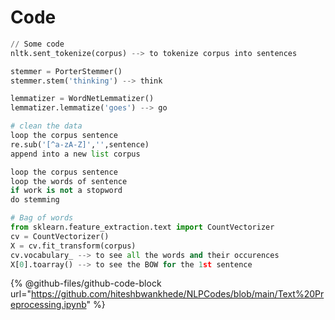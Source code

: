# Code



```python
// Some code
nltk.sent_tokenize(corpus) --> to tokenize corpus into sentences

stemmer = PorterStemmer()
stemmer.stem('thinking') --> think

lemmatizer = WordNetLemmatizer()
lemmatizer.lemmatize('goes') --> go

# clean the data
loop the corpus sentence
re.sub('[^a-zA-Z]','',sentence)
append into a new list corpus

loop the corpus sentence
loop the words of sentence
if work is not a stopword
do stemming

# Bag of words
from sklearn.feature_extraction.text import CountVectorizer
cv = CountVectorizer()
X = cv.fit_transform(corpus)
cv.vocabulary_ --> to see all the words and their occurences
X[0].toarray() --> to see the BOW for the 1st sentence
```

{% @github-files/github-code-block url="https://github.com/hiteshbwankhede/NLPCodes/blob/main/Text%20Preprocessing.ipynb" %}
